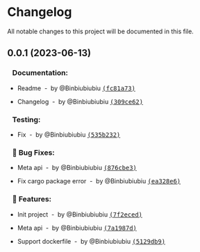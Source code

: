 # Changelog

All notable changes to this project will be documented in this file.

## 0.0.1 (2023-06-13)

### &nbsp;&nbsp;&nbsp;Documentation:

- Readme &nbsp;-&nbsp; by @Binbiubiubiu [<samp>(fc81a73)</samp>](https://github.com/Binbiubiubiu/git-semver-tags/commit/fc81a735721417af3e0ec1fa6598f57e96d8356e)

- Changelog &nbsp;-&nbsp; by @Binbiubiubiu [<samp>(309ce62)</samp>](https://github.com/Binbiubiubiu/git-semver-tags/commit/309ce6282297fcd4a41f539508cf5afdc459a75c)


### &nbsp;&nbsp;&nbsp;Testing:

- Fix &nbsp;-&nbsp; by @Binbiubiubiu [<samp>(535b232)</samp>](https://github.com/Binbiubiubiu/git-semver-tags/commit/535b2323d07bbecb9264568a8f661045e6ac9406)


### &nbsp;&nbsp;&nbsp;🐞 Bug Fixes:

- Meta api &nbsp;-&nbsp; by @Binbiubiubiu [<samp>(876cbe3)</samp>](https://github.com/Binbiubiubiu/git-semver-tags/commit/876cbe3a62542885901da1e2e56f6a687303df52)

- Fix cargo package error &nbsp;-&nbsp; by @Binbiubiubiu [<samp>(ea328e6)</samp>](https://github.com/Binbiubiubiu/git-semver-tags/commit/ea328e6b697a194dce63ff25f8515da9f4be006f)


### &nbsp;&nbsp;&nbsp;🚀 Features:

- Init project &nbsp;-&nbsp; by @Binbiubiubiu [<samp>(7f2eced)</samp>](https://github.com/Binbiubiubiu/git-semver-tags/commit/7f2eced5c1dd59ceabb1d401e1e71d0d44a49a08)

- Meta api &nbsp;-&nbsp; by @Binbiubiubiu [<samp>(7a1987d)</samp>](https://github.com/Binbiubiubiu/git-semver-tags/commit/7a1987d85bea8691331ca0a8b2f234fab67b02a5)

- Support dockerfile &nbsp;-&nbsp; by @Binbiubiubiu [<samp>(5129db9)</samp>](https://github.com/Binbiubiubiu/git-semver-tags/commit/5129db938a9381bb1a39eef559ffdd1377c8cf5d)


<!-- generated by git-cliff -->
